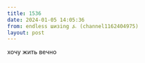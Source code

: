 ```yaml
---
title: 1536
date: 2024-01-05 14:05:36
from: endless шизing ⍼ (channel1162404975)
layout: post
---
```


хочу жить вечно
